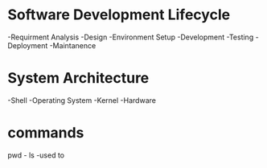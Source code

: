 # Software Development Lifecycle

-Requirment Analysis
-Design
-Environment Setup
-Development
-Testing
-Deployment
-Maintanence


# System Architecture

-Shell
-Operating System
-Kernel
-Hardware


# commands

pwd -
ls -used to

